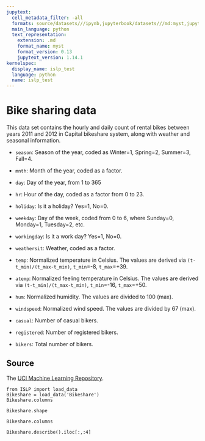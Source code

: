 ```yaml
---
jupytext:
  cell_metadata_filter: -all
  formats: source/datasets///ipynb,jupyterbook/datasets///md:myst,jupyterbook/datasets///ipynb
  main_language: python
  text_representation:
    extension: .md
    format_name: myst
    format_version: 0.13
    jupytext_version: 1.14.1
kernelspec:
  display_name: islp_test
  language: python
  name: islp_test
---
```


# Bike sharing data


This data set contains the hourly and daily count of rental bikes
between years 2011 and 2012 in Capital bikeshare system, along
with weather and seasonal information.
     
- `season`: Season of the year, coded as Winter=1, Spring=2,
          Summer=3, Fall=4.

- `mnth`: Month of the year, coded as a factor.

- `day`: Day of the year, from 1 to 365

- `hr`: Hour of the day, coded as a factor from 0 to 23.

- `holiday`: Is it a holiday? Yes=1, No=0.

- `weekday`: Day of the week, coded from 0 to 6, where Sunday=0,
          Monday=1, Tuesday=2, etc.

- `workingday`: Is it a work day? Yes=1, No=0.

- `weathersit`: Weather, coded as a factor.

- `temp`: Normalized temperature in Celsius. The values are derived
          via `(t-t_min)/(t_max-t_min)`, `t_min`=-8, `t_max`=+39.

- `atemp`: Normalized feeling temperature in Celsius. The values are
          derived via `(t-t_min)/(t_max-t_min)`, `t_min`=-16, `t_max`=+50.

- `hum`: Normalized humidity. The values are divided to 100 (max).

- `windspeed`: Normalized wind speed. The values are divided by 67
          (max).

- `casual`: Number of casual bikers.

- `registered`: Number of registered bikers.

- `bikers`: Total number of bikers.

## Source

The [UCI Machine Learning Repository](https://archive.ics.uci.edu/ml/datasets/bike+sharing+dataset).

```{code-cell}
from ISLP import load_data
Bikeshare = load_data('Bikeshare')
Bikeshare.columns
```

```{code-cell}
Bikeshare.shape
```

```{code-cell}
Bikeshare.columns
```

```{code-cell}
Bikeshare.describe().iloc[:,:4]
```
